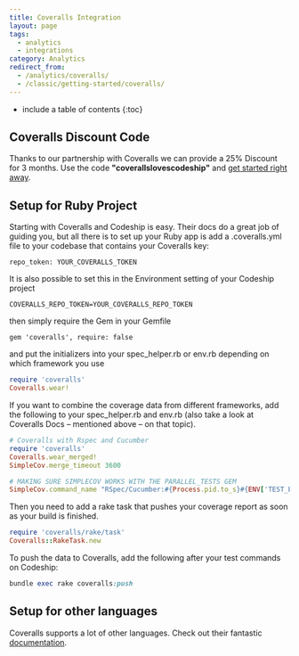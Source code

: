 ```yaml
---
title: Coveralls Integration
layout: page
tags:
  - analytics
  - integrations
category: Analytics
redirect_from:
  - /analytics/coveralls/
  - /classic/getting-started/coveralls/
---
```


* include a table of contents
{:toc}

## Coveralls Discount Code

Thanks to our partnership with Coveralls we can provide a 25% Discount for 3 months. Use the code **"coverallslovescodeship"** and [get started right away](https://coveralls.io/).

## Setup for Ruby Project

Starting with Coveralls and Codeship is easy. Their docs do a great job of guiding you, but all there is to set up your Ruby app is add a .coveralls.yml file to your codebase that contains your Coveralls key:

```
repo_token: YOUR_COVERALLS_TOKEN
```

It is also possible to set this in the Environment setting of your Codeship project

```
COVERALLS_REPO_TOKEN=YOUR_COVERALLS_REPO_TOKEN
```

then simply require the Gem in your Gemfile

```
gem 'coveralls', require: false
```

and put the initializers into your spec_helper.rb or env.rb depending on which framework you use

```ruby
require 'coveralls'
Coveralls.wear!
```

If you want to combine the coverage data from different frameworks, add the following to your spec_helper.rb and env.rb (also take a look at Coveralls Docs – mentioned above – on that topic).

```ruby
# Coveralls with Rspec and Cucumber
require 'coveralls'
Coveralls.wear_merged!
SimpleCov.merge_timeout 3600

# MAKING SURE SIMPLECOV WORKS WITH THE PARALLEL_TESTS GEM
SimpleCov.command_name "RSpec/Cucumber:#{Process.pid.to_s}#{ENV['TEST_ENV_NUMBER']}"
```

Then you need to add a rake task that pushes your coverage report as soon as your build is finished.

```ruby
require 'coveralls/rake/task'
Coveralls::RakeTask.new
```

To push the data to Coveralls, add the following after your test commands on Codeship:

```ruby
bundle exec rake coveralls:push
```

## Setup for other languages

Coveralls supports a lot of other languages. Check out their fantastic [documentation](https://coveralls.io/docs/supported_continuous_integration).
